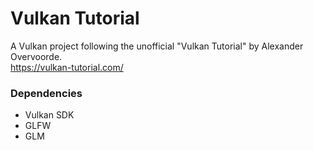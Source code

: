 # Vulkan Tutorial
A Vulkan project following the unofficial "Vulkan Tutorial" by Alexander Overvoorde.<br/>
https://vulkan-tutorial.com/
### Dependencies
- Vulkan SDK
- GLFW
- GLM
